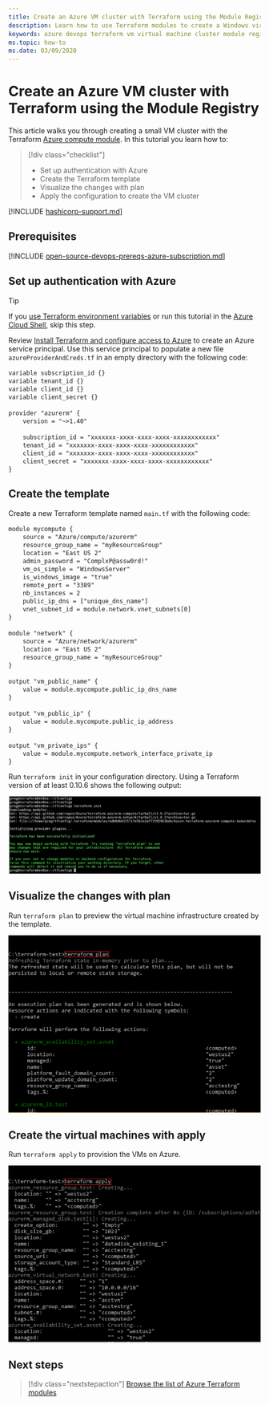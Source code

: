 ```yaml
---
title: Create an Azure VM cluster with Terraform using the Module Registry
description: Learn how to use Terraform modules to create a Windows virtual machine cluster in Azure.
keywords: azure devops terraform vm virtual machine cluster module registry
ms.topic: how-to
ms.date: 03/09/2020
---
```


# Create an Azure VM cluster with Terraform using the Module Registry

This article walks you through creating a small VM cluster with the Terraform [Azure compute module](https://registry.terraform.io/modules/Azure/compute/azurerm/1.0.2). In this tutorial you learn how to: 

> [!div class="checklist"]
> * Set up authentication with Azure
> * Create the Terraform template
> * Visualize the changes with plan
> * Apply the configuration to create the VM cluster

[!INCLUDE [hashicorp-support.md](includes/hashicorp-support.md)]

## Prerequisites

[!INCLUDE [open-source-devops-prereqs-azure-subscription.md](../includes/open-source-devops-prereqs-azure-subscription.md)]

## Set up authentication with Azure

> [!TIP]
> If you [use Terraform environment variables](get-started-cloud-shell.md) or run this tutorial in the [Azure Cloud Shell](/azure/cloud-shell/overview), skip this step.

 Review [Install Terraform and configure access to Azure](get-started-cloud-shell.md) to create an Azure service principal. Use this service principal to populate a new file `azureProviderAndCreds.tf` in an empty directory with the following code:

```hcl
variable subscription_id {}
variable tenant_id {}
variable client_id {}
variable client_secret {}

provider "azurerm" {
    version = "~>1.40"

    subscription_id = "xxxxxxx-xxxx-xxxx-xxxx-xxxxxxxxxxxx"
    tenant_id = "xxxxxxx-xxxx-xxxx-xxxx-xxxxxxxxxxxx"
    client_id = "xxxxxxx-xxxx-xxxx-xxxx-xxxxxxxxxxxx"
    client_secret = "xxxxxxx-xxxx-xxxx-xxxx-xxxxxxxxxxxx"
}
```

## Create the template

Create a new Terraform template named `main.tf` with the following code:

```hcl
module mycompute {
    source = "Azure/compute/azurerm"
    resource_group_name = "myResourceGroup"
    location = "East US 2"
    admin_password = "ComplxP@assw0rd!"
    vm_os_simple = "WindowsServer"
    is_windows_image = "true"
    remote_port = "3389"
    nb_instances = 2
    public_ip_dns = ["unique_dns_name"]
    vnet_subnet_id = module.network.vnet_subnets[0]
}

module "network" {
    source = "Azure/network/azurerm"
    location = "East US 2"
    resource_group_name = "myResourceGroup"
}

output "vm_public_name" {
    value = module.mycompute.public_ip_dns_name
}

output "vm_public_ip" {
    value = module.mycompute.public_ip_address
}

output "vm_private_ips" {
    value = module.mycompute.network_interface_private_ip
}
```

Run `terraform init` in your configuration directory. Using a Terraform version of at least 0.10.6 shows the following output:

![Terraform Init](media/create-vm-cluster-module/terraform-init-with-modules.png)

## Visualize the changes with plan

Run `terraform plan` to preview the virtual machine infrastructure created by the template.

![Terraform Plan](media/create-vm-cluster-with-infrastructure/terraform-plan.png)


## Create the virtual machines with apply

Run `terraform apply` to provision the VMs on Azure.

![Terraform Apply](media/create-vm-cluster-with-infrastructure/terraform-apply.png)

## Next steps

> [!div class="nextstepaction"] 
> [Browse the list of Azure Terraform modules](https://registry.terraform.io/modules/Azure)